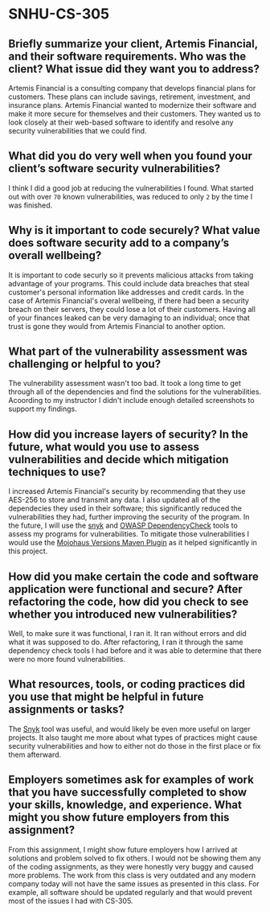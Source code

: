 # SNHU-CS-305

## Briefly summarize your client, Artemis Financial, and their software requirements. Who was the client? What issue did they want you to address?
Artemis Financial is a consulting company that develops financial plans for customers. These plans can include savings, retirement, investment, and insurance plans. Artemis Financial wanted to modernize their software and make it more secure for themselves and their customers. They wanted us to look closely at their web-based software to identify and resolve any security vulnerabilities that we could find. 

## What did you do very well when you found your client’s software security vulnerabilities? 
I think I did a good job at reducing the vulnerabilities I found. What started out with over `70` known vulnerabilities, was reduced to only `2` by the time I was finished.

## Why is it important to code securely? What value does software security add to a company’s overall wellbeing?
It is important to code securly so it prevents malicious attacks from taking advantage of your programs. This could include data breaches that steal customer's personal information like addresses and credit cards. In the case of Artemis Financial's overal wellbeing, if there had been a security breach on their servers, they could lose a lot of their customers. Having all of your finances leaked can be very damaging to an individual; once that trust is gone they would from Artemis Financial to another option.

## What part of the vulnerability assessment was challenging or helpful to you?
The vulnerability assessment wasn't too bad. It took a long time to get through all of the dependencies and find the solutions for the vulnerabilities. Acoording to my instructor I didn't include enough detailed screenshots to support my findings.

## How did you increase layers of security? In the future, what would you use to assess vulnerabilities and decide which mitigation techniques to use?
I increased Artemis Financial's security by recommending that they use AES-256 to store and transmit any data. I also updated all of the dependecies they used in their software; this significantly reduced the vulnerabilities they had, further improving the security of the program.
In the future, I will use the [snyk](https://snyk.io/) and [OWASP DependencyCheck](https://github.com/jeremylong/DependencyCheck) tools to assess my programs for vulnerabilities. To mitigate those vulnerabilities I would use the [Mojohaus Versions Maven Plugin](https://www.mojohaus.org/versions/versions-maven-plugin/index.html) as it helped significantly in this project.

## How did you make certain the code and software application were functional and secure? After refactoring the code, how did you check to see whether you introduced new vulnerabilities?
Well, to make sure it was functional, I ran it. It ran without errors and did what it was supposed to do. After refactoring, I ran it through the same dependency check tools I had before and it was able to determine that there were no more found vulnerabilities.

## What resources, tools, or coding practices did you use that might be helpful in future assignments or tasks?
The [Snyk](https://snyk.io/) tool was useful, and would likely be even more useful on larger projects. It also taught me more about what types of practices might cause security vulnerabilities and how to either not do those in the first place or fix them afterward.

## Employers sometimes ask for examples of work that you have successfully completed to show your skills, knowledge, and experience. What might you show future employers from this assignment?
From this assignment, I might show future employers how I arrived at solutions and problem solved to fix others. I would not be showing them any of the coding assignments, as they were honestly very buggy and caused more problems. The work from this class is very outdated and any modern company today will not have the same issues as presented in this class. For example, all software should be updated regularly and that would prevent most of the issues I had with CS-305.
